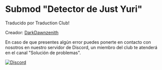 # Submod "Detector de Just Yuri"

Traducido por Traduction Club!

Creador: [DarkDawnzenith](https://github.com/DarkDawnzenith/jy-detection)

En caso de que presentes algún error puedes ponerte en contacto con nosotros en nuestro servidor de Discord, un miembro del club te atenderá en el canal "Solución de problemas".

[![Discord](https://discord.com/api/guilds/856018133264498718/widget.png?style=banner1)](https://discord.gg/vBzKDscWqT)
